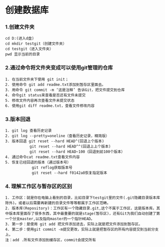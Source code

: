 # 创建数据库
### 1.创建文件夹
	cd D:(进入d盘)
	cd mkdir testgit（创建文件夹）
	cd testgit（进入文件夹）
	pwd 显示当前的目录
### 2.通过命令将文件夹变成可以使用git管理的仓库
    1. 在当前文件夹下使用 git init；
    2. 使用命令 git add readme.txt添加到暂存区里面去。
    3. 用命令 git commit -m ‘这是注释’ 告诉Git，把文件提交到仓库
    4. 命令git status来查看是否还有文件未提交
    5. 修改文件内容再次查看文件未提交状态
    6. 使用git diff readme.txt，查看文件修改内容
### 3.版本回退
	1. git log 查看历史记录
	2. git log --pretty=oneline（查看历史记录，精简版）
	3. 版本回退 git reset --hard HEAD^(回退上个版本)
		       git reset --hard HEAD^^(回退上上个版本)
			   git reset --hard HEAD~100（回退到前100个版本）
	4. 通过命令cat readme.txt查看文件内容
	5. 恢复已经回退的版本（通过版本号）
				git reflog获取版本号
				git reset --hard f0142a8恢复指定版本
### 4. 理解工作区与暂存区的区别
	1. 工作区：就是你在电脑上看到的目录，比如目录下testgit里的文件(.git隐藏目录版本库除外)。或者以后需要再新建的目录文件等等都属于工作区范畴。
	2. 版本库(Repository)：工作区有一个隐藏目录.git,这个不属于工作区，这是版本库。其中版本库里面存了很多东西，其中最重要的就是stage(暂存区)，还有Git为我们自动创建了第一个分支master,以及指向master的一个指针HEAD。
	3. 第一步：是使用 git add 把文件添加进去，实际上就是把文件添加到暂存区。
	4. 第二步：使用git commit -m提交更改，实际上就是把暂存区的所有内容提交到当前分支上。
	注：add .所有文件添加到缓存区，commit会提交所有



	